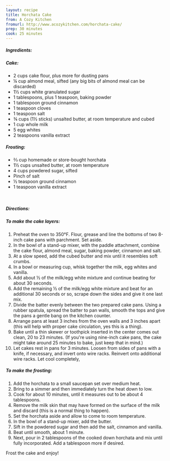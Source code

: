 ```yaml
---
layout: recipe
title: Horchata Cake
from: A Cozy Kitchen
fromurl: http://www.acozykitchen.com/horchata-cake/
prep: 30 minutes
cook: 25 minutes
---
```


##### Ingredients:

##### Cake:

* 2 cups cake flour, plus more for dusting pans
* ¼ cup almond meal, sifted (any big bits of almond meal can be discarded)
* 1½ cups white granulated sugar
* 1 tablespoons, plus 1 teaspoon, baking powder
* 1 tablespoon ground cinnamon
* 1 teaspoon cloves
* 1 teaspoon salt
* ¾ cups (1½ sticks) unsalted butter, at room temperature and cubed
* 1 cup whole milk
* 5 egg whites
* 2 teaspoons vanilla extract

##### Frosting:

* ⅔ cup homemade or store-bought horchata
* 1½ cups unsalted butter, at room temperature
* 4 cups powdered sugar, sifted
* Pinch of salt
* ½ teaspoon ground cinnamon
* 1 teaspoon vanilla extract

<br>

##### Directions:

##### To make the cake layers:
1. Preheat the oven to 350°F. Flour, grease and line the bottoms of two 8-inch cake pans with parchment. Set aside.
2. In the bowl of a stand-up mixer, with the paddle attachment, combine the cake flour, almond meal, sugar, baking powder, cinnamon and salt. 
3. At a slow speed, add the cubed butter and mix until it resembles soft crumbs. 
4. In a bowl or measuring cup, whisk together the milk, egg whites and vanilla. 
5. Add about ½ of the milk/egg white mixture and continue beating for about 30 seconds. 
6. Add the remaining ½ of the milk/egg white mixture and beat for an additional 30 seconds or so, scrape down the sides and give it one last mix.
7. Divide the batter evenly between the two prepared cake pans. Using a rubber spatula, spread the batter to pan walls, smooth the tops and give the pans a gentle bang on the kitchen counter. 
8. Arrange pans at least 3 inches from the oven walls and 3 inches apart (this will help with proper cake circulation, yes this is a thing). 
9. Bake until a thin skewer or toothpick inserted in the center comes out clean, 20 to 23 minutes. (If you're using nine-inch cake pans, the cake might take around 25 minutes to bake, just keep that in mind.)
10. Let cakes rest in pans for 3 minutes. Loosen from sides of pans with a knife, if necessary, and invert onto wire racks. Reinvert onto additional wire racks. Let cool completely,

##### To make the frosting:
1. Add the horchata to a small saucepan set over medium heat. 
2. Bring to a simmer and then immediately turn the heat down to low. 
3. Cook for about 10 minutes, until it measures out to be about 4 tablespoons. 
4. Remove the milk skin that may have formed on the surface of the milk and discard (this is a normal thing to happen). 
5. Set the horchata aside and allow to come to room temperature.
6. In the bowl of a stand-up mixer, add the butter. 
7. Sift in the powdered sugar and then add the salt, cinnamon and vanilla. 
8. Beat until smooth, about 1 minute. 
9. Next, pour in 2 tablespoons of the cooked down horchata and mix until fully incorporated. Add a tablespoon more if desired.

Frost the cake and enjoy!

